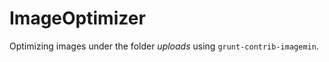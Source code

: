 ImageOptimizer
==============

Optimizing images under the folder *uploads* using ``grunt-contrib-imagemin``.

